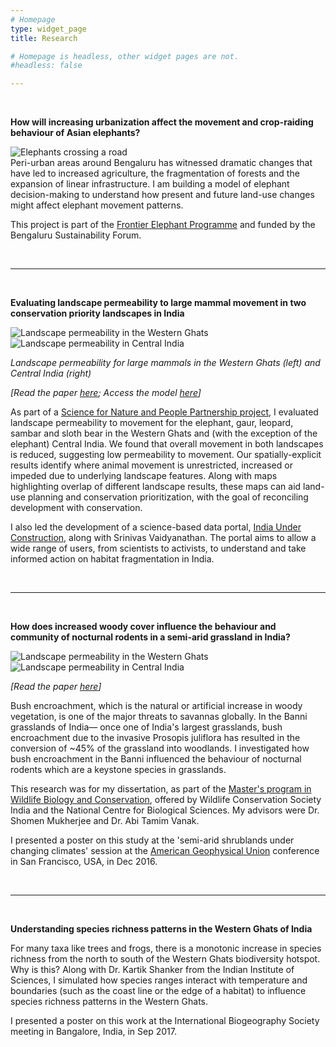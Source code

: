 ```yaml
---
# Homepage
type: widget_page
title: Research

# Homepage is headless, other widget pages are not.
#headless: false

---
```

<br>

**How will increasing urbanization affect the movement and crop-raiding behaviour of Asian elephants?**

<img align = "left" src="/img/elephants.jpg" alt = "Elephants crossing a road">
<br CLEAR = all>
Peri-urban areas around Bengaluru has witnessed dramatic changes that have led to increased agriculture, the fragmentation of forests and the expansion of linear infrastructure. I am building a model of elephant decision-making to understand how present and future land-use changes might affect elephant movement patterns.
<p>

This project is part of the [Frontier Elephant Programme](https://frontierelephants.info/) and funded by the Bengaluru Sustainability Forum.

<br>

***

<br>

**Evaluating landscape permeability to large mammal movement in two conservation priority landscapes in India**

<div class = "row">
  <div class = "col-5">
    <img src = "/img/wg.jpg" alt = "Landscape permeability in the Western Ghats" >
  </div>
  <div class = "col-5">
    <img src = "/img/ci.jpg" alt = "Landscape permeability in Central India" >
  </div>
</div>

*Landscape permeability for large mammals in the Western Ghats (left) and Central India (right)*



*[Read the paper [here](https://www.sciencedirect.com/science/article/abs/pii/S0006320720306716); Access the model [here](https://github.com/anishajayadevan/navigatingPavedParadise)]*

As part of a [Science for Nature and People Partnership project](http://snappartnership.net/groups/landscape-connectivity-in-india/), I evaluated landscape permeability to movement for the elephant, gaur, leopard, sambar and sloth bear in the Western Ghats and (with the exception of the elephant) Central India. We found that overall movement in both landscapes is reduced, suggesting low permeability to movement. Our spatially-explicit results identify where animal movement is unrestricted, increased or impeded due to underlying landscape features. Along with maps highlighting overlap of different landscape results, these maps can aid land-use planning and conservation prioritization, with the goal of reconciling development with conservation.

I also led the development of a science-based data portal, [India Under Construction](https://indiaunderconstruction.com/), along with Srinivas Vaidyanathan. The portal aims to allow a wide range of users, from scientists to activists, to understand and take informed action on habitat fragmentation in India.

<br>

***

<br>

**How does increased woody cover influence the behaviour and community of nocturnal rodents in a semi-arid grassland in India?**

<div class = "row">
  <div class = "col-5">
    <img src = "/img/prosopis.jpg" alt = "Landscape permeability in the Western Ghats" >
  </div>
  <div class = "col-5">
    <img src = "/img/millardia.jpg" alt = "Landscape permeability in Central India" >
  </div>
</div>

*[Read the paper [here](https://www.researchgate.net/publication/324057118_Bush_encroachment_influences_nocturnal_rodent_community_and_behaviour_in_a_semi-arid_grassland_in_Gujarat_India)]*

Bush encroachment, which is the natural or artificial increase in woody vegetation, is one of the major threats to savannas globally. In the Banni grasslands of India— once one of India's largest grasslands, bush encroachment due to the invasive Prosopis juliflora has resulted in the conversion of ~45% of the grassland into woodlands. I investigated how bush encroachment in the Banni influenced the behaviour of nocturnal rodents which are a keystone species in grasslands.

This research was for my dissertation, as part of the [Master's program in Wildlife Biology and Conservation](https://www.ncbs.res.in/mscprogram/), offered by Wildlife Conservation Society India and the National Centre for Biological Sciences. My advisors were Dr. Shomen Mukherjee and Dr. Abi Tamim Vanak.

I presented a poster on this study at the 'semi-arid shrublands under changing climates' session at the [American Geophysical Union](https://sites.agu.org/) conference in San Francisco, USA, in Dec 2016.

<br>

***

<br>

**Understanding species richness patterns in the Western Ghats of India**

For many taxa like trees and frogs, there is a monotonic increase in species richness from the north to south of the Western Ghats biodiversity hotspot. Why is this? Along with Dr. Kartik Shanker from the Indian Institute of Sciences, I simulated how species ranges interact with temperature and boundaries (such as the coast line or the edge of a habitat) to influence species richness patterns in the Western Ghats.

I presented a poster on this work at the International Biogeography Society meeting in Bangalore, India, in Sep 2017.